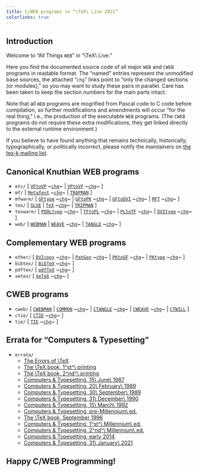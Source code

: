 ```yaml
---
title: C/WEB programs in “\TeX\ Live 2021”
colorlinks: true
---
```


## Introduction

Welcome to “All Things `WEB`” in “\TeX\ Live.”

Here you find the documented source code of all major `WEB` and `CWEB` programs
in readable format.  The “named” entries represent the unmodified base sources,
the attached “`chg`” links point to “only the changed sections (or modules),”
so you may want to study these pairs in parallel.  Care has been taken to keep
the section numbers for the main parts intact.

Note that all `WEB` programs are mogrified from Pascal code to C code before
compilation, so further modifications and amendments will occur “for the real
thing,” i.e., the production of the executable `WEB` programs.  (The `CWEB`
programs do not require these extra modifications, they get linked directly to
the external runtime environment.)

If you believe to have found anything that remains technically, historically,
typographically, or politically incorrect, please notify the maintainers on
[the tex-k mailing list](mailto:tex-k@tug.org).

## Canonical Knuthian WEB programs

* `etc/` \[
  [`VFtoVP`](etc/vftovp.pdf) ~[`chg`](etc/vftovp-changes.pdf)~ \|
  [`VPtoVF`](etc/vptovf.pdf) ~[`chg`](etc/vptovf-changes.pdf)~ \]
* `mf/` \[
  [`Metafont`](mf/mf.pdf) ~[`chg`](mf/mf-changes.pdf)~ \|
  [`TRAPMAN`](mf/trapman.pdf) \]
* `mfware/` \[
  [`GFtype`](mfware/gftype.pdf) ~[`chg`](mfware/gftype-changes.pdf)~ \|
  [`GFtoPK`](mfware/gftopk.pdf) ~[`chg`](mfware/gftopk-changes.pdf)~ \|
  [`GFtoDVI`](mfware/gftodvi.pdf) ~[`chg`](mfware/gftodvi-changes.pdf)~ \|
  [`MFT`](mfware/mft.pdf) ~[`chg`](mfware/mft-changes.pdf)~ \]
* `tex/` \[
  [`GLUE`](tex/glue.pdf) \|
  [`TeX`](tex/tex.pdf) ~[`chg`](tex/tex-changes.pdf)~ \|
  [`TRIPMAN`](tex/tripman.pdf) \]
* `texware/` \[
  [`POOLtype`](texware/pooltype.pdf) ~[`chg`](texware/pooltype-changes.pdf)~ \|
  [`TFtoPL`](texware/tftopl.pdf) ~[`chg`](texware/tftopl-changes.pdf)~ \|
  [`PLtoTF`](texware/pltotf.pdf) ~[`chg`](texware/pltotf-changes.pdf)~ \|
  [`DVItype`](texware/dvitype.pdf) ~[`chg`](texware/dvitype-changes.pdf)~ \]
* `web/` \[
  [`WEBMAN`](web/webman.pdf) \|
  [`WEAVE`](web/weave.pdf) ~[`chg`](web/weave-changes.pdf)~ \|
  [`TANGLE`](web/tangle.pdf) ~[`chg`](web/tangle-changes.pdf)~ \]

## Complementary WEB programs

* `other/` \[
  [`DVIcopy`](other/dvicopy.pdf) ~[`chg`](other/dvicopy-changes.pdf)~ \|
  [`PatGen`](other/patgen.pdf) ~[`chg`](other/patgen-changes.pdf)~ \|
  [`PKtoGF`](other/pktogf.pdf) ~[`chg`](other/pktogf-changes.pdf)~ \|
  [`PKtype`](other/pktype.pdf) ~[`chg`](other/pktype-changes.pdf)~ \]
* `bibtex/` \[ [`BibTeX`](bibtex/bibtex.pdf) ~[`chg`](bibtex/bibtex-changes.pdf)~ \]
* `pdftex/` \[ [`pdfTeX`](pdftex/pdftex.pdf) ~[`chg`](pdftex/pdftex-changes.pdf)~ \]
* `xetex/` \[ [`XeTeX`](xetex/xetex.pdf) ~[`chg`](xetex/xetex-changes.pdf)~ \]

## CWEB programs

* `cweb/` \[
  [`CWEBMAN`](cweb/cwebman.pdf) \|
  [`COMMON`](cweb/common.pdf) ~[`chg`](cweb/common-changes.pdf)~ \|
  [`CTANGLE`](cweb/ctangle.pdf) ~[`chg`](cweb/ctangle-changes.pdf)~ \|
  [`CWEAVE`](cweb/cweave.pdf) ~[`chg`](cweb/cweave-changes.pdf)~ \|
  [`CTWILL`](cweb/ctwill.pdf) \]
* `ctie/` \[ [`CTIE`](ctie/ctie.pdf) ~[`chg`](ctie/ctie-changes.pdf)~ \]
* `tie/` \[ [`TIE`](tie/tie.pdf) ~[`chg`](tie/tie-changes.pdf)~ \]

## Errata for “Computers & Typesetting”

* `errata/`
  * [The Errors of \TeX](errata/errorlog.pdf)
  * [The \TeX book, 1^st^\ printing](errata/errata.one.pdf)
  * [The \TeX book, 2^nd^\ printing](errata/errata.two.pdf)
  * [Computers & Typesetting, 15\ June\ 1987](errata/errata.three.pdf)
  * [Computers & Typesetting, 20\ February\ 1989](errata/errata.four.pdf)
  * [Computers & Typesetting, 30\ September\ 1989](errata/errata.five.pdf)
  * [Computers & Typesetting, 31\ December\ 1990](errata/errata.six.pdf)
  * [Computers & Typesetting, 15\ March\ 1992](errata/errata.seven.pdf)
  * [Computers & Typesetting, pre-Millennium\ ed.](errata/errata.eight.pdf)
  * [The \TeX book, September 1996](errata/errata.nine.pdf)
  * [Computers & Typesetting, 1^st^\ Millennium\ ed.](errata/errata.ten.pdf)
  * [Computers & Typesetting, 2^nd^\ Millennium\ ed.](errata/errata.eleven.pdf)
  * [Computers & Typesetting, early 2014](errata/errata.twelve.pdf)
  * [Computers & Typesetting, 31\ January\ 2021](errata/errata.pdf)

## Happy C/WEB Programming!
